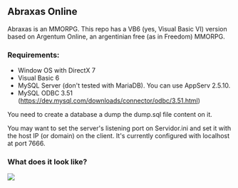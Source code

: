 ##  Abraxas Online

Abraxas is an MMORPG. This repo has a VB6 (yes, Visual Basic VI) version based on Argentum Online, an argentinian free (as in Freedom) MMORPG.


###  Requirements:
 - Window OS with DirectX 7
 - Visual Basic 6 
 - MySQL Server (don't tested with MariaDB). You can use AppServ 2.5.10.
 - MySQL ODBC 3.51 (https://dev.mysql.com/downloads/connector/odbc/3.51.html)

You need to create a database a dump the dump.sql file content on it.

You may want to set the server's listening port on Servidor.ini and set it with the host IP (or domain) on the client. It's currently configured with localhost at port 7666.




###  What does it look like?

![](http://i.imm.io/8w4c.png)


